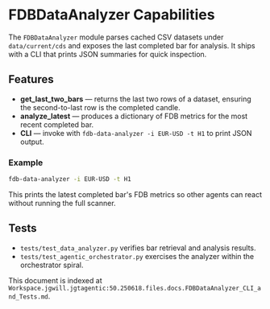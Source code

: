 # FDBDataAnalyzer Capabilities

The `FDBDataAnalyzer` module parses cached CSV datasets under `data/current/cds` and exposes the last completed bar for analysis. It ships with a CLI that prints JSON summaries for quick inspection.

## Features
- **get_last_two_bars** — returns the last two rows of a dataset, ensuring the second-to-last row is the completed candle.
- **analyze_latest** — produces a dictionary of FDB metrics for the most recent completed bar.
- **CLI** — invoke with `fdb-data-analyzer -i EUR-USD -t H1` to print JSON output.

### Example

```bash
fdb-data-analyzer -i EUR-USD -t H1
```
This prints the latest completed bar's FDB metrics so other agents can react without running the full scanner.

## Tests
- `tests/test_data_analyzer.py` verifies bar retrieval and analysis results.
- `tests/test_agentic_orchestrator.py` exercises the analyzer within the orchestrator spiral.

This document is indexed at `Workspace.jgwill.jgtagentic:50.250618.files.docs.FDBDataAnalyzer_CLI_and_Tests.md`.
